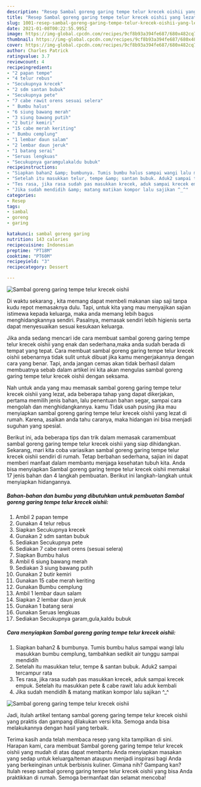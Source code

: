 ```yaml
---
description: "Resep Sambal goreng garing tempe telur krecek oishii yang lezat dan Mudah Dibuat"
title: "Resep Sambal goreng garing tempe telur krecek oishii yang lezat dan Mudah Dibuat"
slug: 1001-resep-sambal-goreng-garing-tempe-telur-krecek-oishii-yang-lezat-dan-mudah-dibuat
date: 2021-01-08T00:22:55.995Z
image: https://img-global.cpcdn.com/recipes/9cf8b93a394fe687/680x482cq70/sambal-goreng-garing-tempe-telur-krecek-oishii-foto-resep-utama.jpg
thumbnail: https://img-global.cpcdn.com/recipes/9cf8b93a394fe687/680x482cq70/sambal-goreng-garing-tempe-telur-krecek-oishii-foto-resep-utama.jpg
cover: https://img-global.cpcdn.com/recipes/9cf8b93a394fe687/680x482cq70/sambal-goreng-garing-tempe-telur-krecek-oishii-foto-resep-utama.jpg
author: Charles Patrick
ratingvalue: 3.7
reviewcount: 4
recipeingredient:
- "2 papan tempe"
- "4 telur rebus"
- "Secukupnya krecek"
- "2 sdm santan bubuk"
- "Secukupnya pete"
- "7 cabe rawit orens sesuai selera"
- " Bumbu halus"
- "6 siung bawang merah"
- "3 siung bawang putih"
- "2 butir kemiri"
- "15 cabe merah keriting"
- " Bumbu cemplung"
- "1 lembar daun salam"
- "2 lembar daun jeruk"
- "1 batang serai"
- "Seruas lengkuas"
- "Secukupnya garamgulakaldu bubuk"
recipeinstructions:
- "Siapkan bahan2 &amp; bumbunya. Tumis bumbu halus sampai wangi lalu masukkan bumbu cemplung, tambahkan sedikit air tunggu sampai mendidih"
- "Setelah itu masukkan telur, tempe &amp; santan bubuk. Aduk2 sampai tercampur rata"
- "Tes rasa, jika rasa sudah pas masukkan krecek, aduk sampai krecek empuk. Setelah itu masukkan pete &amp; cabe rawit lalu aduk kembali"
- "Jika sudah mendidih &amp; matang matikan kompor lalu sajikan ^_^"
categories:
- Resep
tags:
- sambal
- goreng
- garing

katakunci: sambal goreng garing 
nutrition: 143 calories
recipecuisine: Indonesian
preptime: "PT18M"
cooktime: "PT60M"
recipeyield: "3"
recipecategory: Dessert

---
```



![Sambal goreng garing tempe telur krecek oishii](https://img-global.cpcdn.com/recipes/9cf8b93a394fe687/680x482cq70/sambal-goreng-garing-tempe-telur-krecek-oishii-foto-resep-utama.jpg)

Di waktu  sekarang , kita memang dapat membeli makanan siap saji tanpa kudu repot memasaknya dulu. Tapi, untuk kita yang mau menyajikan sajian istimewa kepada keluarga, maka anda memang lebih bagus menghidangkannya sendiri. Pasalnya, memasak sendiri lebih higienis serta dapat menyesuaikan sesuai kesukaan keluarga.

Jika anda sedang mencari ide cara membuat sambal goreng garing tempe telur krecek oishii yang enak dan sederhana,maka anda sudah berada di tempat yang tepat. Cara membuat sambal goreng garing tempe telur krecek oishii  sebenarnya tidak sulit untuk dibuat jika kamu mengerjakannya dengan cara yang benar. Tapi, anda jangan cemas akan tidak berhasil dalam membuatnya 
sebab dalam artikel ini kita akan mengulas sambal goreng garing tempe telur krecek oishii dengan seksama.  



Nah untuk anda yang mau memasak sambal goreng garing tempe telur krecek oishii yang lezat, ada beberapa tahap yang dapat dikerjakan, pertama memilih jenis bahan, lalu penentuan bahan segar, sampai cara mengolah dan menghidangkannya. kamu Tidak usah pusing jika mau menyiapkan sambal goreng garing tempe telur krecek oishii yang lezat di rumah. Karena, asalkan anda  tahu caranya, maka hidangan ini bisa menjadi suguhan yang spesial.

Berikut ini, ada beberapa tips dan trik dalam memasak caramembuat sambal goreng garing tempe telur krecek oishii yang siap dihidangkan. Sekarang, mari kita coba variasikan sambal goreng garing tempe telur krecek oishii sendiri di rumah. Tetap berbahan sederhana, sajian ini dapat memberi manfaat dalam membantu menjaga kesehatan tubuh kita. Anda bisa menyiapkan Sambal goreng garing tempe telur krecek oishii memakai 17 jenis bahan dan 4 langkah pembuatan. Berikut ini langkah-langkah untuk menyiapkan hidangannya.

<!--inarticleads1-->

##### Bahan-bahan dan bumbu yang dibutuhkan untuk pembuatan Sambal goreng garing tempe telur krecek oishii:

1. Ambil 2 papan tempe
1. Gunakan 4 telur rebus
1. Siapkan Secukupnya krecek
1. Gunakan 2 sdm santan bubuk
1. Sediakan Secukupnya pete
1. Sediakan 7 cabe rawit orens (sesuai selera)
1. Siapkan  Bumbu halus
1. Ambil 6 siung bawang merah
1. Sediakan 3 siung bawang putih
1. Gunakan 2 butir kemiri
1. Gunakan 15 cabe merah keriting
1. Gunakan  Bumbu cemplung
1. Ambil 1 lembar daun salam
1. Siapkan 2 lembar daun jeruk
1. Gunakan 1 batang serai
1. Gunakan Seruas lengkuas
1. Sediakan Secukupnya garam,gula,kaldu bubuk




<!--inarticleads2-->

##### Cara menyiapkan Sambal goreng garing tempe telur krecek oishii:

1. Siapkan bahan2 &amp; bumbunya. Tumis bumbu halus sampai wangi lalu masukkan bumbu cemplung, tambahkan sedikit air tunggu sampai mendidih
1. Setelah itu masukkan telur, tempe &amp; santan bubuk. Aduk2 sampai tercampur rata
1. Tes rasa, jika rasa sudah pas masukkan krecek, aduk sampai krecek empuk. Setelah itu masukkan pete &amp; cabe rawit lalu aduk kembali
1. Jika sudah mendidih &amp; matang matikan kompor lalu sajikan ^_^
<img src="//assets-global.cpcdn.com/assets/icons/button_play-2c75c40dde080a61004c1f40b05d8f140eaff45d7e9e6481dc71c63d2e7c4909.png" alt="Sambal goreng garing tempe telur krecek oishii">



Jadi, itulah artikel tentang  sambal goreng garing tempe telur krecek oishii  yang praktis dan gampang dilakukan versi kita. Semoga anda bisa melakukannya dengan hasil yang terbaik. 

Terima kasih anda telah membaca resep yang kita tampilkan di sini. Harapan kami, cara membuat  Sambal goreng garing tempe telur krecek oishii yang mudah di atas dapat membantu Anda menyiapkan masakan yang sedap untuk keluarga/teman ataupun menjadi inspirasi bagi Anda yang berkeinginan untuk berbisnis kuliner. Gimana nih? Gampang kan? Itulah resep sambal goreng garing tempe telur krecek oishii yang bisa Anda praktikkan di rumah. Semoga bermanfaat dan selamat mencoba!

